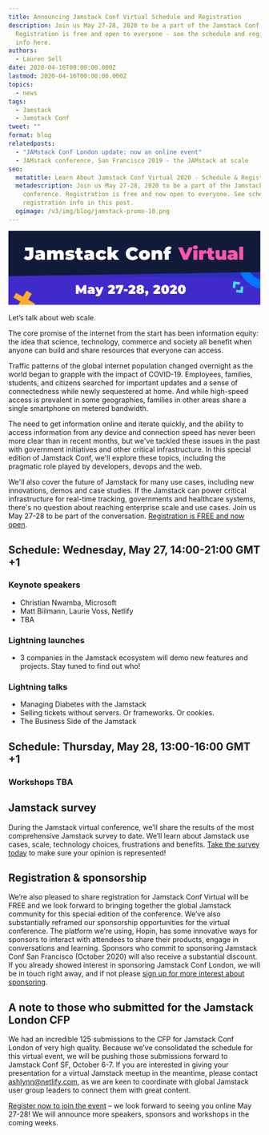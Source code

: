 ```yaml
---
title: Announcing Jamstack Conf Virtual Schedule and Registration
description: Join us May 27-28, 2020 to be a part of the Jamstack Conf Virtual.
  Registration is free and open to everyone - see the schedule and registration
  info here.
authors:
  - Lauren Sell
date: 2020-04-16T00:00:00.000Z
lastmod: 2020-04-16T00:00:00.000Z
topics:
  - news
tags:
  - Jamstack
  - Jamstack Conf
tweet: ""
format: blog
relatedposts:
  - "JAMstack Conf London update: now an online event"
  - JAMstack conference, San Francisco 2019 - the JAMstack at scale
seo:
  metatitle: Learn About Jamstack Conf Virtual 2020 - Schedule & Registration
  metadescription: Join us May 27-28, 2020 to be a part of the Jamstack virtual
    conference. Registration is free and now open to everyone. See schedule and
    registration info in this post.
  ogimage: /v3/img/blog/jamstack-promo-10.png
---
```

[![Jamstack conf virtual announcement](/v3/img/blog/jamstack-conf-virtual-banner-1-2020-.png)](https://jamstackconf.com/?ref=netlify-blog)

Let’s talk about web scale.

The core promise of the internet from the start has been information equity: the idea that science, technology, commerce and society all benefit when anyone can build and share resources that everyone can access.

Traffic patterns of the global internet population changed overnight as the world began to grapple with the impact of COVID-19. Employees, families, students, and citizens searched for important updates and a sense of connectedness while newly sequestered at home. And while high-speed access is prevalent in some geographies, families in other areas share a single smartphone on metered bandwidth.

The need to get information online and iterate quickly, and the ability to access information from any device and connection speed has never been more clear than in recent months, but we've tackled these issues in the past with government initiatives and other critical infrastructure. In this special edition of Jamstack Conf, we'll explore these topics, including the pragmatic role played by developers, devops and the web.

We'll also cover the future of Jamstack for many use cases, including new innovations, demos and case studies. If the Jamstack can power critical infrastructure for real-time tracking, governments and healthcare systems, there's no question about reaching enterprise scale and use cases. Join us May 27-28 to be part of the conversation. [Registration is FREE and now open](https://ti.to/netlify/jamstack_virtual).

## Schedule: Wednesday, May 27, 14:00-21:00 GMT +1

### Keynote speakers

* Christian Nwamba, Microsoft
* Matt Biilmann, Laurie Voss, Netlify
* TBA

### Lightning launches

* 3 companies in the Jamstack ecosystem will demo new features and projects. Stay tuned to find out who!

### Lightning talks

* Managing Diabetes with the Jamstack
* Selling tickets without servers. Or frameworks. Or cookies.
* The Business Side of the Jamstack

## Schedule: Thursday, May 28, 13:00-16:00 GMT +1

### Workshops TBA

## Jamstack survey

During the Jamstack virtual conference, we’ll share the results of the most comprehensive Jamstack survey to date. We’ll learn about Jamstack use cases, scale, technology choices, frustrations and benefits. [Take the survey today](https://www.surveymonkey.com/r/jamstack-conf-2020) to make sure your opinion is represented!

## Registration & sponsorship

We’re also pleased to share registration for Jamstack Conf Virtual will be FREE and we look forward to bringing together the global Jamstack community for this special edition of the conference. We’ve also substantially reframed our sponsorship opportunities for the virtual conference. The platform we’re using, Hopin, has some innovative ways for sponsors to interact with attendees to share their products, engage in conversations and learning. Sponsors who commit to sponsoring Jamstack Conf San Francisco (October 2020) will also receive a substantial discount. If you already showed interest in sponsoring Jamstack Conf London, we will be in touch right away, and if not please [sign up for more interest about sponsoring](https://docs.google.com/forms/d/e/1FAIpQLSfAaF6L_PzuBM6mQUE8pIzMVOMktjgUrwHhV4Mr8Y4HHmn8XQ/viewform).

## A note to those who submitted for the Jamstack London CFP

We had an incredible 125 submissions to the CFP for Jamstack Conf London of very high quality. Because we’ve consolidated the schedule for this virtual event, we will be pushing those submissions forward to Jamstack Conf SF, October 6-7. If you are interested in giving your presentation for a virtual Jamstack meetup in the meantime, please contact [ashlynn@netlify.com](mailto:ashlynn@netlify.com), as we are keen to coordinate with global Jamstack user group leaders to connect them with great content. 

[Register now to join the event](https://ti.to/netlify/jamstack_virtual) – we look forward to seeing you online May 27-28! We will announce more speakers, sponsors and workshops in the coming weeks.
